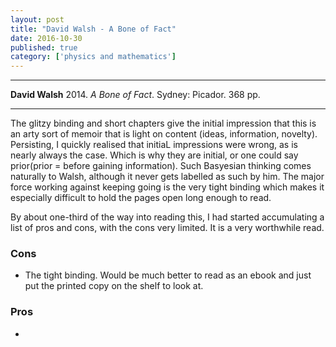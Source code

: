 ```yaml
---
layout: post
title: "David Walsh - A Bone of Fact"
date: 2016-10-30
published: true
category: ['physics and mathematics']
---
```



***
<b>David Walsh</b> 2014. _A Bone of Fact_. Sydney: Picador. 368 pp.

***


The glitzy binding and short chapters give the initial impression that this is an arty sort of memoir that is light on content (ideas, information, novelty).  Persisting, I quickly realised that initiaL impressions were wrong, as is nearly always the case.  Which is why they are initial, or one could say prior(prior = before gaining information).  Such Basyesian thinking comes naturally to Walsh, although it never gets labelled as such by him.  The major force working against keeping going is the very tight binding which makes it especially difficult to hold the pages open long enough to read.  

By about one-third of the way into reading this, I had started accumulating a list of pros and cons, with the cons very limited.  It is a very worthwhile read.

### Cons
  * The tight binding.  Would be much better to read as an ebook and just put the printed copy on the shelf to look at.

### Pros
  * 

